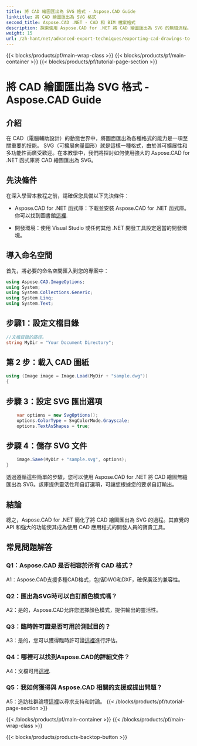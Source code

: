 ```yaml
---
title: 將 CAD 繪圖匯出為 SVG 格式 - Aspose.CAD Guide
linktitle: 將 CAD 繪圖匯出為 SVG 格式
second_title: Aspose.CAD .NET - CAD 和 BIM 檔案格式
description: 探索使用 Aspose.CAD for .NET 將 CAD 繪圖匯出為 SVG 的無縫流程。透過靈活性和自訂增強您的 CAD 開發。
weight: 15
url: /zh-hant/net/advanced-export-techniques/exporting-cad-drawings-to-svg/
---
```


{{< blocks/products/pf/main-wrap-class >}}
{{< blocks/products/pf/main-container >}}
{{< blocks/products/pf/tutorial-page-section >}}

# 將 CAD 繪圖匯出為 SVG 格式 - Aspose.CAD Guide

## 介紹

在 CAD（電腦輔助設計）的動態世界中，將圖面匯出為各種格式的能力是一項至關重要的技能。 SVG（可擴展向量圖形）就是這樣一種格式，由於其可擴展性和多功能性而廣受歡迎。在本教學中，我們將探討如何使用強大的 Aspose.CAD for .NET 函式庫將 CAD 繪圖匯出為 SVG。

## 先決條件

在深入學習本教程之前，請確保您具備以下先決條件：

-  Aspose.CAD for .NET 函式庫：下載並安裝 Aspose.CAD for .NET 函式庫。你可以找到圖書館[這裡](https://releases.aspose.com/cad/net/).

- 開發環境：使用 Visual Studio 或任何其他 .NET 開發工具設定適當的開發環境。

## 導入命名空間

首先，將必要的命名空間匯入到您的專案中：

```csharp
using Aspose.CAD.ImageOptions;
using System;
using System.Collections.Generic;
using System.Linq;
using System.Text;
```

## 步驟1：設定文檔目錄

```csharp
//文檔目錄的路徑。
string MyDir = "Your Document Directory";
```

## 第 2 步：載入 CAD 圖紙

```csharp
using (Image image = Image.Load(MyDir + "sample.dwg"))
{
```

## 步驟 3：設定 SVG 匯出選項

```csharp
    var options = new SvgOptions();
    options.ColorType = SvgColorMode.Grayscale;
    options.TextAsShapes = true;
```

## 步驟 4：儲存 SVG 文件

```csharp
    image.Save(MyDir + "sample.svg", options);
}
```

透過遵循這些簡單的步驟，您可以使用 Aspose.CAD for .NET 將 CAD 繪圖無縫匯出為 SVG。該庫提供靈活性和自訂選項，可讓您根據您的要求自訂輸出。

## 結論

總之，Aspose.CAD for .NET 簡化了將 CAD 繪圖匯出為 SVG 的過程。其直覺的 API 和強大的功能使其成為使用 CAD 應用程式的開發人員的寶貴工具。

## 常見問題解答

### Q1：Aspose.CAD 是否相容於所有 CAD 格式？

A1：Aspose.CAD支援多種CAD格式，包括DWG和DXF，確保廣泛的兼容性。

### Q2：匯出為SVG時可以自訂顏色模式嗎？

A2：是的，Aspose.CAD允許您選擇顏色模式，提供輸出的靈活性。

### Q3：臨時許可證是否可用於測試目的？

 A3：是的，您可以獲得臨時許可證[這裡](https://purchase.aspose.com/temporary-license/)進行評估。

### Q4：哪裡可以找到Aspose.CAD的詳細文件？

 A4：文檔可用[這裡](https://reference.aspose.com/cad/net/).

### Q5：我如何獲得與 Aspose.CAD 相關的支援或提出問題？

 A5：造訪社群論壇[這裡](https://forum.aspose.com/c/cad/19)以尋求支持和討論。
{{< /blocks/products/pf/tutorial-page-section >}}

{{< /blocks/products/pf/main-container >}}
{{< /blocks/products/pf/main-wrap-class >}}

{{< blocks/products/products-backtop-button >}}
